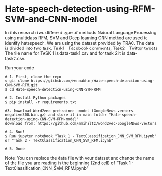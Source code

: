 # Hate-speech-detection-using-RFM-SVM-and-CNN-model
In this research two different type of methods Natural Language Processing using multiclass RFM, SVM and Deep learning CNN method are used to identify hatespeech.
We are using the dataset provided by TRAC. The data is divided into two task. Task1 - Facebook comments, Task2 - Twitter tweets
The file name for TASK 1 is data-task1.csv and for task 2 it is data-task2.csv.

Run your code 

```shell
# 1. First, clone the repo
$ git clone https://github.com/Hennakhan/Hate-speech-detection-using-CNN-SVM-RFM.git
$ cd Hate-speech-detection-using-CNN-SVM-RFM

# 2. Install Python packages
$ pip install -r requirements.txt

#3. Download Word2vec pretrained  model (GoogleNews-vectors-negative300.bin.gz) and store it in main folder "Hate-speech-detection-using-CNN-SVM-RFM-model"
download from: https://github.com/mmihaltz/word2vec-GoogleNews-vectors

# 4. Run!
$ Run jupyter notebook "Task 1 - TextClassification_CNN_SVM_RFM.ipynb" or "Task 2 - TextClassification_CNN_SVM_RFM.ipynb"

# 5. Done
```

Note: You can replace the data file with your dataset and change the name of the file you are reading in the beginning (2nd cell) of "Task 1 - TextClassification_CNN_SVM_RFM.ipynb"
